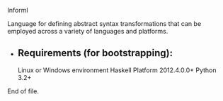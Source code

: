 
   Informl

   Language for defining abstract syntax transformations
   that can be employed across a variety of languages and
   platforms.
	

   * Requirements (for bootstrapping):
     ----------------------------------------------------
     Linux or Windows environment
     Haskell Platform 2012.4.0.0+
     Python 3.2+

   End of file.